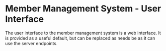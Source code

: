 # Member Management System - User Interface
The user interface to the member management system is a web interface. It is provided as a useful default, but can be replaced as needs be as it can use the server endpoints.
